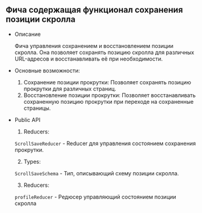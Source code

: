 ## Фича содержащая функционал сохранения позиции скролла
- Описание

    Фича управления сохранением и восстановлением позиции скролла. Она позволяет сохранять позицию скролла для различных URL-адресов и восстанавливать её при необходимости.

- Основные возможности:

    1. Сохранение позиции прокрутки: Позволяет сохранять позицию прокрутки для различных страниц.
    2. Восстановление позиции прокрутки: Позволяет восстанавливать сохраненную позицию прокрутки при переходе на сохраненные страницы.

- Public API

    1. Reducers:

    `ScrollSaveReducer` - Reducer для управления состоянием сохранения прокрутки.

    2. Types:

    `ScrollSaveSchema` - Тип, описывающий схему позиции скролла.

    3. Reducers:

    `profileReducer` - Редюсер управляющий состоянием позиции скролла